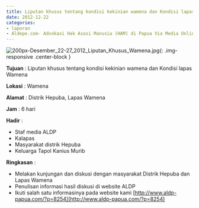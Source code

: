```yaml
---
title: Liputan khusus tentang kondisi kekinian wamena dan Kondisi lapas Wamena
date: 2012-12-22
categories:
- laporan
- Aldepe.com- Advokasi Hak Asasi Manusia (HAM) di Papua Via Media Online, Mobile Phone dan Social Media
---
```

![200px-Desember_22-27_2012_Liputan_Khusus_Wamena.jpg](/uploads/200px-Desember_22-27_2012_Liputan_Khusus_Wamena.jpg){: .img-responsive .center-block }

**Tujuan** : Liputan khusus tentang kondisi kekinian wamena dan Kondisi lapas Wamena

**Lokasi** : Wamena

**Alamat** : Distrik Hepuba, Lapas Wamena

**Jam** : 6 hari

**Hadir** : 
* Staf media ALDP
* Kalapas
* Masyarakat distrik Hepuba
* Keluarga Tapol Kanius Murib

**Ringkasan** : 
* Melakan kunjungan dan diskusi dengan masyarakat Distrik Hepuba dan Lapas Wamena
* Penulisan informasi hasil diskusi di website ALDP
* Ikuti salah satu informasinya pada website kami [http://www.aldp-papua.com/?p=8254](http://www.aldp-papua.com/?p=8254)
